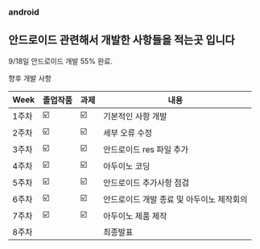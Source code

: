### android 

## 안드로이드 관련해서 개발한 사항들을 적는곳 입니다 

9/18일 안드로이드 개발 55% 완료.

향후 개발 사항
<br>

| Week | 졸업작품 | 과제 | 내용 |
| ------ | -- | -- |----------- |
| 1주차 | ☑️ | ☑️ | 기본적인 사항 개발  |
| 2주차 | ☑️ | ☑️ | 세부 오류 수정 |
| 3주차 | ☑️ | ☑️ | 안드로이드 res 파일 추가 |
| 4주차 | ☑️ | ☑️ | 아두이노 코딩 |
| 5주차 | ☑️ | ☑️ | 안드로이드 추가사항 점검 |
| 6주차 | ☑️ | ☑️ | 안드로이드 개발 종료 및 아두이노 제작회의  |
| 7주차 | ☑️ | ☑️ | 아두이노 제품 제작 |
| 8주차 |  |  | 최종발표  |
